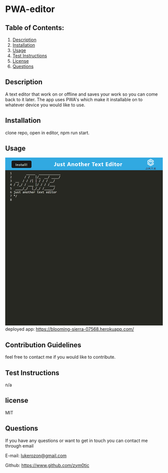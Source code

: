 # PWA-editor


  ## Table of Contents:
  1. [Description](#description) 
  2. [Installation](#installation)
  3. [Usage](#usage)
  5. [Test Instructions](#testInstructions)
  6. [License](#license)
  7. [Questions](#questions)
  ## Description 

  A text editor that work on or offline and saves your work so you can come back to it later. The app uses PWA's which make it installable on to whatever device you would like to use.


  ## Installation 

  clone repo, open in editor, npm run start.


  ## Usage 

  ![image of full app](assets/images/screenshot.png)
  deployed app: https://blooming-sierra-07568.herokuapp.com/



  ## Contribution Guidelines 

  feel free to contact me if you would like to contribute.


  ## Test Instructions 

  n/a


  ## license 

  MIT


  ## Questions 

  If you have any questions or want to get in touch you can contact me through email

  E-mail: lukerozon@gmail.com

  Github: https://www.github.com/zym0tic


